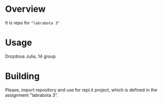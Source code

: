 # Overview

It is repo for `"labrabota 3"`

# Usage

Drozdova Julia, 14 group

# Building

Please, import repository and use for repl.it project, which is defined in the assignment "labrabota 3".

